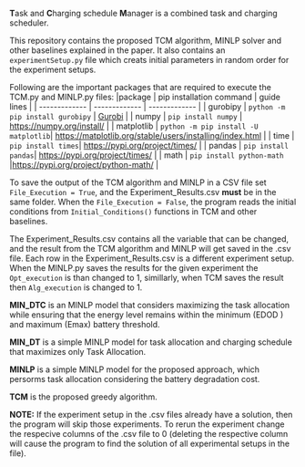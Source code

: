 **T**ask and **C**harging schedule **M**anager is a combined task and charging scheduler.

This repository contains the proposed TCM algorithm, MINLP solver and other baselines explained in the paper. It also contains an `experimentSetup.py` file which creats initial parameters in random order for the experiment setups. 


Following are the important packages that are required to execute the TCM.py and MINLP.py files:
|package | pip installation command | guide lines |
| ------------- | ------------- | ------------- |
| gurobipy | `python -m pip install gurobipy`   | [Gurobi](https://www.gurobi.com/documentation/9.5/quickstart_linux/cs_using_pip_to_install_gr.html) |
| numpy  | `pip install numpy`  | https://numpy.org/install/  |
| matplotlib | `python -m pip install -U matplotlib`| https://matplotlib.org/stable/users/installing/index.html |
| time | `pip install times`| https://pypi.org/project/times/ |
| pandas | `pip install pandas`| https://pypi.org/project/times/ |
| math | `pip install python-math` |https://pypi.org/project/python-math/ |


To save the output of the TCM algorithm and MINLP in a CSV file set `File_Execution = True`, and the Experiment_Results.csv **must** be in the same folder. When the `File_Execution = False`, the program reads the initial conditions from `Initial_Conditions()` functions in TCM and other baselines. 

The Experiment_Results.csv contains all the variable that can be changed, and the result from the TCM algorithm and MINLP will get saved in the .csv file. Each row in the Experiment_Results.csv is a different experiment setup. When the MINLP.py saves the results for the given experiment the `Opt_execution` is than changed to 1, simillarly, when TCM saves the result then `Alg_execution` is changed to 1.


**MIN_DTC** is an MINLP model that considers maximizing the task allocation while ensuring that the energy level remains within the minimum (EDOD ) and maximum (Emax) battery threshold.
 
**MIN_DT** is a simple MINLP model for task allocation and charging schedule that maximizes only Task Allocation.

**MINLP** is a simple MINLP model for the proposed approach, which persorms task allocation considering the battery degradation cost.

**TCM** is the proposed greedy algorithm.

**NOTE:** If the experiment setup in the .csv files already have a solution, then the program will skip those experiments. To rerun the experiment change the respecive columns of the .csv file to 0 (deleting the respective column will cause the program to find the solution of all experimental setups in the file). 
